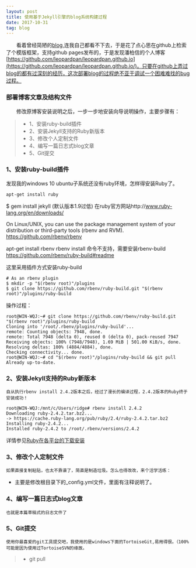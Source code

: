 ```yaml
---
layout: post
title: 使用基于Jekyll引擎的blog系统构建过程
date: 2017-10-31
tag: blog
---
```


　　看着曾经简陋的[blog](/simple.html),连我自己都看不下去，于是花了点心思在github上检索了个模版框架，支持github pages发布的，于是发现潘柏信的个人博客[https://github.com/leopardpan/leopardpan.github.io](https://github.com/leopardpan/leopardpan.github.io/)。只要在github上弄过blog的都有过深刻的经历，这次部署blog的过程绝不亚于调试一个困难难找的bug过程。


### 部署博客文章及结构文件
                
　　修改原博客安装说明之后，一步一步地安装向导说明操作，主要步骤有：

>* 1、安装ruby-build插件
>* 2、安装Jekyll支持的Ruby新版本
>* 3、修改个人定制文件
>* 4、编写一篇日志式blog文章
>* 5、Git提交

### 1、安装ruby-build插件
发现我的windows 10 ubuntu子系统还没有ruby环境，怎样得安装Ruby了。
```
apt-get install ruby
```

$ gem install jekyll (默认版本1.9过低)
在ruby官方网站http://www.ruby-lang.org/en/downloads/

On Linux/UNIX, you can use the package management system of your distribution or third-party tools (rbenv and RVM).
https://github.com/rbenv/rbenv

apt-get install rbenv
rbenv install 命令不支持，需要安装rbenv-build
https://github.com/rbenv/ruby-build#readme


这里采用插件方式安装ruby-build
```
# As an rbenv plugin
$ mkdir -p "$(rbenv root)"/plugins
$ git clone https://github.com/rbenv/ruby-build.git "$(rbenv root)"/plugins/ruby-build

```

操作过程：
```
root@WIN-WQJ:~# git clone https://github.com/rbenv/ruby-build.git "$(rbenv root)"/plugins/ruby-build
Cloning into '/root/.rbenv/plugins/ruby-build'...
remote: Counting objects: 7948, done.
remote: Total 7948 (delta 0), reused 0 (delta 0), pack-reused 7947
Receiving objects: 100% (7948/7948), 1.69 MiB | 501.00 KiB/s, done.
Resolving deltas: 100% (4884/4884), done.
Checking connectivity... done.
root@WIN-WQJ:~# cd "$(rbenv root)"/plugins/ruby-build && git pull
Already up-to-date.
```


### 2、安装Jekyll支持的Ruby新版本

    自从执行rbenv install 2.4.2版本之后，经过了漫长的编译过程，2.4.2版本的Ruby终于安装成功！

```
root@WIN-WQJ:/mnt/c/Users/ridge# rbenv install 2.4.2
Downloading ruby-2.4.2.tar.bz2...
-> https://cache.ruby-lang.org/pub/ruby/2.4/ruby-2.4.2.tar.bz2
Installing ruby-2.4.2...
Installed ruby-2.4.2 to /root/.rbenv/versions/2.4.2
```

   详情参见[Ruby在各平台的下载安装](http://www.ruby-lang.org/en/downloads/)


### 3、修改个人定制文件

    如果直接复制粘贴，也太不靠谱了，简直是制造垃圾。怎么也得改改，来个活学活练：

* 主要是修改根目录下的_config.yml文件，里面有注释说明了。


### 4、编写一篇日志式blog文章

    也就是本篇草稿式的日志文件了

### 5、Git提交

    使用你最喜爱的git工具提交吧，我使用的是windows下面的TortoiseGit,易用得很。（100%可能是因为使用过TortoiseSVN的缘故。

>* git pull
